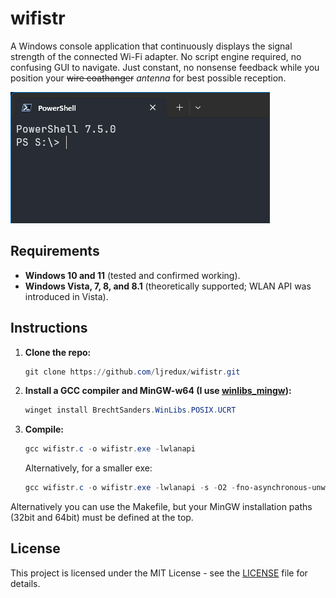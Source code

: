 # wifistr

A Windows console application that continuously displays the signal strength of the connected Wi-Fi adapter.  No script engine required, no confusing GUI to navigate.  Just constant, no nonsense feedback while you position your ~~wire coathanger~~ *antenna* for best possible reception.

![Preview](wifistr-demo.gif)

## Requirements  
- **Windows 10 and 11** (tested and confirmed working).
- **Windows Vista, 7, 8, and 8.1** (theoretically supported; WLAN API was introduced in Vista).

## Instructions

1. **Clone the repo:**
    ```powershell
    git clone https://github.com/ljredux/wifistr.git
    ```

2. **Install a GCC compiler and MinGW-w64 (I use [winlibs_mingw](https://github.com/brechtsanders/winlibs_mingw)):**
    ```powershell
    winget install BrechtSanders.WinLibs.POSIX.UCRT
    ```

3. **Compile:**
    ```powershell
    gcc wifistr.c -o wifistr.exe -lwlanapi
    ```
    Alternatively, for a smaller exe:
    ```powershell
    gcc wifistr.c -o wifistr.exe -lwlanapi -s -O2 -fno-asynchronous-unwind-tables -ffunction-sections -fdata-sections "-Wl,--gc-sections"
    ```
    
Alternatively you can use the Makefile, but your MinGW installation paths (32bit and 64bit) must be defined at the top.

## License
This project is licensed under the MIT License - see the [LICENSE](LICENSE) file for details.